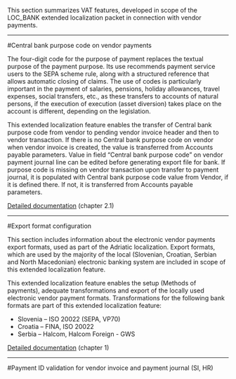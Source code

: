 This section summarizes VAT features, developed in scope of the LOC_BANK extended localization packet in connection with vendor payments.

-----

#Central bank purpose code on vendor payments

The four-digit code for the purpose of payment replaces the textual purpose of the payment purpose. Its use recommends payment service users to the SEPA scheme rule, along with a structured reference that allows automatic closing of claims. The use of codes is particularly important in the payment of salaries, pensions, holiday allowances, travel expenses, social transfers, etc., as these transfers to accounts of natural persons, if the execution of execution (asset diversion) takes place on the account is different, depending on the legislation.

This extended localization feature enables the transfer of Central bank purpose code from vendor to pending vendor invoice header and then to vendor transaction. If there is no Central bank purpose code on vendor when vendor invoice is created, the value is transferred from Accounts payable parameters. Value in field “Central bank purpose code” on vendor payment journal line can be edited before generating export file for bank. If purpose code is missing on vendor transaction upon transfer to payment journal, it is populated with Central bank purpose code value from Vendor, if it is defined there. If not, it is transferred from Accounts payable parameters.

[Detailed documentation](http://axweb/D365O%20Localization%20Documents/D365%20ext%20LOC_Vendor%20Payments.docx?Web=1) (chapter 2.1)

-----

#Export format configuration

This section includes information about the electronic vendor payments export formats, used as part of the Adriatic localization. Export formats, which are used by the majority of the local (Slovenian, Croatian, Serbian and North Macedonian) electronic banking system are included in scope of this extended localization feature.

This extended localization feature enables the setup (Methods of payments), adequate transformations and export of the locally used electronic vendor payment formats. Transformations for the following bank formats are part of this extended localization feature:
-	Slovenia – ISO 20022 (SEPA, VP70)
-	Croatia – FINA, ISO 20022
-	Serbia – Halcom, Halcom Foreign - GWS

[Detailed documentation](http://axweb/D365O%20Localization%20Documents/D365%20ext%20LOC_Vendor%20Payments.docx?Web=1) (chapter 1)

-----

#Payment ID validation for vendor invoice and payment journal (SI, HR)